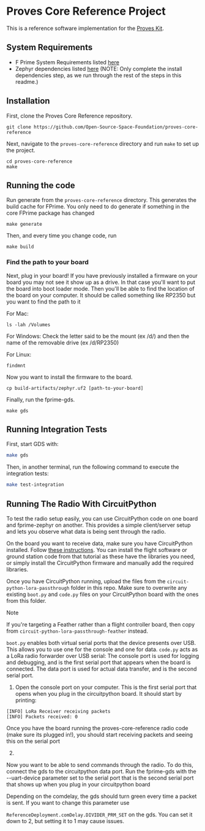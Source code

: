# Proves Core Reference Project

This is a reference software implementation for the [Proves Kit](https://docs.proveskit.space/en/latest/).

## System Requirements
- F Prime System Requirements listed [here](https://fprime.jpl.nasa.gov/latest/docs/getting-started/installing-fprime/#system-requirements)
- Zephyr dependencies listed [here](https://docs.zephyrproject.org/latest/develop/getting_started/index.html#install-dependencies) (NOTE: Only complete the install dependencies step, as we run through the rest of the steps in this readme.)

## Installation

First, clone the Proves Core Reference repository.

```shell
git clone https://github.com/Open-Source-Space-Foundation/proves-core-reference
```

Next, navigate to the `proves-core-reference` directory and run `make` to set up the project.

```shell
cd proves-core-reference
make
```

## Running the code

Run generate from the `proves-core-reference` directory. This generates the build cache for FPrime. You only need to do generate if something in the core FPrime package has changed
```shell
make generate
```

Then, and every time you change code, run

```shell
make build
```

### Find the path to your board

Next, plug in your board! If you have previously installed a firmware on your board you may not see it show up as a drive. In that case you'll want to put the board into boot loader mode. Then you'll be able to find the location of the board on your computer. It should be called something like RP2350 but you want to find the path to it

For Mac:
```shell
ls -lah /Volumes
```

For Windows:
Check the letter said to be the mount (ex /d/) and then the name of the removable drive (ex /d/RP2350)

For Linux:
```shell
findmnt
```

Now you want to install the firmware to the board.
```shell
cp build-artifacts/zephyr.uf2 [path-to-your-board]
```

Finally, run the fprime-gds.
```shell
make gds
```

## Running Integration Tests

First, start GDS with:
```sh
make gds
```

Then, in another terminal, run the following command to execute the integration tests:
```sh
make test-integration
```

## Running The Radio With CircuitPython

To test the radio setup easily, you can use CircuitPython code on one board and fprime-zephyr on another. This provides a simple client/server setup and lets you observe what data is being sent through the radio.


On the board you want to receive data, make sure you have CircuitPython installed. Follow [these instructions](https://proveskit.github.io/pysquared/getting-started/). You can install the flight software or ground station code from that tutorial as these have the libraries you need, or simply install the CircuitPython firmware and manually add the required libraries.


Once you have CircuitPython running, upload the files from the ```circuit-python-lora-passthrough``` folder in this repo. Make sure to overwrite any existing ```boot.py``` and ```code.py``` files on your CircuitPython board with the ones from this folder.

> [!NOTE]
> If you're targeting a Feather rather than a flight controller board, then
> copy from ```circuit-python-lora-passthrough-feather``` instead.

```boot.py``` enables both virtual serial ports that the device presents over USB. This allows you to use one for the console and one for data. ```code.py``` acts as a LoRa radio forwarder over USB serial: The console port is used for logging and debugging, and is the first serial port that appears when the board is connected. The data port is used for actual data transfer, and is the second serial port.

1. Open the console port on your computer. This is the first serial port that opens when you plug in the circuitpython board. It should start by printing:

```
[INFO] LoRa Receiver receiving packets
[INFO] Packets received: 0
```

Once you have the board running the proves-core-reference radio code (make sure its plugged in!), you should start receiving packets and seeing this on the serial port

2.

Now you want to be able to send commands through the radio. To do this, connect the gds to the circuitpython data port. Run the fprime-gds with the --uart-device parameter set to the serial port that is the second serial port that shows up when you plug in your circuitpython board

Depending on the comdelay, the gds should turn green every time a packet is sent. If you want to change this parameter use

```ReferenceDeployment.comDelay.DIVIDER_PRM_SET``` on the gds. You can set it down to 2, but setting it to 1 may cause issues.
